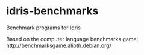 # idris-benchmarks
Benchmark programs for Idris

Based on the computer language benchmarks game:
http://benchmarksgame.alioth.debian.org/


